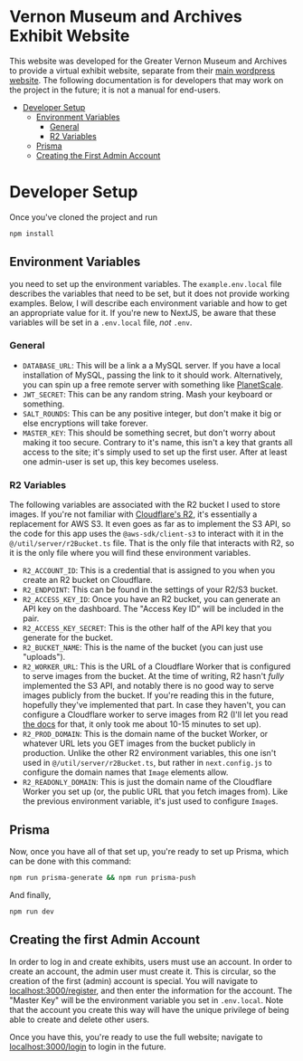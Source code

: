 # Vernon Museum and Archives Exhibit Website

This website was developed for the Greater Vernon Museum and Archives to provide a virtual exhibit website, separate from their <a href="https://vernonmuseum.ca/">main wordpress website</a>. The following documentation is for developers that may work on the project in the future; it is not a manual for end-users.

- <a href="#developer-setup">Developer Setup</a>
  - <a href="#environment-variables">Environment Variables</a>
    - <a href="#general">General</a>
    - <a href="#r2-variables">R2 Variables</a>
  - <a href="#prisma">Prisma</a>
  - <a href="#creating-the-first-admin-account">Creating the First Admin Account</a>


# Developer Setup

Once you've cloned the project and run

```bash
npm install
```

## Environment Variables

you need to set up the environment variables. The `example.env.local` file describes the variables that need to be set, but it does not provide working examples. Below, I will describe each environment variable and how to get an appropriate value for it. If you're new to NextJS, be aware that these variables will be set in a `.env.local` file, *not* `.env`.

### General

- `DATABASE_URL`: This will be a link a a MySQL server. If you have a local installation of MySQL, passing the link to it should work. Alternatively, you can spin up a free remote server with something like <a href="https://planetscale.com/">PlanetScale</a>.
- `JWT_SECRET`: This can be any random string. Mash your keyboard or something.
- `SALT_ROUNDS`: This can be any positive integer, but don't make it big or else encryptions will take forever.
- `MASTER_KEY`: This should be something secret, but don't worry about making it too secure. Contrary to it's name, this isn't a key that grants all access to the site; it's simply used to set up the first user. After at least one admin-user is set up, this key becomes useless.

### R2 Variables

The following variables are associated with the R2 bucket I used to store images. If you're not familiar with <a href="https://www.cloudflare.com/products/r2/">Cloudflare's R2</a>, it's essentially a replacement for AWS S3. It even goes as far as to implement the S3 API, so the code for this app uses the `@aws-sdk/client-s3` to interact with it in the `@/util/server/r2Bucket.ts` file. That is the only file that interacts with R2, so it is the only file where you will find these environment variables.

- `R2_ACCOUNT_ID`: This is a credential that is assigned to you when you create an R2 bucket on Cloudflare.
- `R2_ENDPOINT`: This can be found in the settings of your R2/S3 bucket.
- `R2_ACCESS_KEY_ID`: Once you have an R2 bucket, you can generate an API key on the dashboard. The "Access Key ID" will be included in the pair.
- `R2_ACCESS_KEY_SECRET`: This is the other half of the API key that you generate for the bucket.
- `R2_BUCKET_NAME`: This is the name of the bucket (you can just use "uploads").
- `R2_WORKER_URL`: This is the URL of a Cloudflare Worker that is configured to serve images from the bucket. At the time of writing, R2 hasn't *fully* implemented the S3 API, and notably there is no good way to serve images publicly from the bucket. If you're reading this in the future, hopefully they've implemented that part. In case they haven't, you can configure a Cloudflare worker to serve images from R2 (I'll let you read <a href="https://developers.cloudflare.com/r2/api/workers/">the docs</a> for that, it only took me about 10-15 minutes to set up).
- `R2_PROD_DOMAIN`: This is the domain name of the bucket Worker, or whatever URL lets you GET images from the bucket publicly in production. Unlike the other R2 environment variables, this one isn't used in `@/util/server/r2Bucket.ts`, but rather in `next.config.js` to configure the domain names that `Image` elements allow.
- `R2_READONLY_DOMAIN`: This is just the domain name of the Cloudflare Worker you set up (or, the public URL that you fetch images from). Like the previous environment variable, it's just used to configure `Image`s.

## Prisma

Now, once you have all of that set up, you're ready to set up Prisma, which can be done with this command:

```bash
npm run prisma-generate && npm run prisma-push
```

And finally,

```bash
npm run dev
```

## Creating the first Admin Account

In order to log in and create exhibits, users must use an account. In order to create an account, the admin user must create it. This is circular, so the creation of the first (admin) account is special. You will navigate to <a href="http://localhost:3000/register">localhost:3000/register</a>, and then enter the information for the account. The "Master Key" will be the environment variable you set in `.env.local`. Note that the account you create this way will have the unique privilege of being able to create and delete other users.

Once you have this, you're ready to use the full website; navigate to <a href="http://localhost:3000/login">localhost:3000/login</a> to login in the future.
